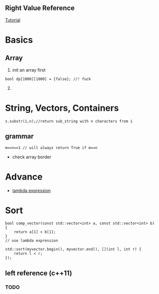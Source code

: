 ## Right Value Reference
[Tutorial](https://www.jianshu.com/p/d19fc8447eaa)

# Basics
## Array
1. init an array first
```
bool dp[1000][1000] = {false}; //! fuck
```
2. 

# String, Vectors, Containers
```
s.substr(i,n);//return sub_string with n characters from i
```
## grammar
```
m==n==1 // will always return True if m==n
```
- check array border

# Advance
- [lambda expression](https://docs.microsoft.com/en-us/cpp/cpp/lambda-expressions-in-cpp?view=vs-2019)
# Sort
```
bool comp_vector(const std::vector<int> a, const std::vector<int> b)
{
    return a[1] < b[1];
}
// use lambda expression 

std::sort(myvector.begin(), myvector.end(), [](int l, int r) {
    return l < r;
});
```

## left reference (c++11)  
### TODO
